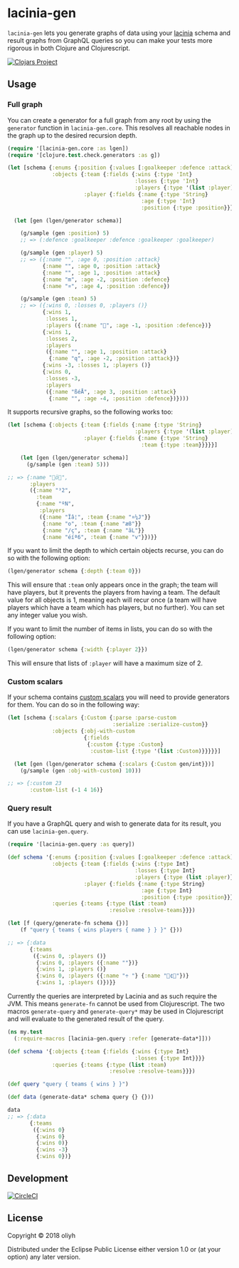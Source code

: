 # lacinia-gen

`lacinia-gen` lets you generate graphs of data using your [lacinia](https://github.com/walmartlabs/lacinia) schema
and result graphs from GraphQL queries so you can make your tests more rigorous in both Clojure and Clojurescript.

[![Clojars Project](https://img.shields.io/clojars/v/lacinia-gen.svg)](https://clojars.org/lacinia-gen)

## Usage

### Full graph

You can create a generator for a full graph from any root by using the `generator` function in
`lacinia-gen.core`. This resolves all reachable nodes in the graph up to the desired recursion depth.

```clojure
(require '[lacinia-gen.core :as lgen])
(require '[clojure.test.check.generators :as g])

(let [schema {:enums {:position {:values [:goalkeeper :defence :attack]}}
              :objects {:team {:fields {:wins {:type 'Int}
                                        :losses {:type 'Int}
                                        :players {:type '(list :player)}}}
                        :player {:fields {:name {:type 'String}
                                          :age {:type 'Int}
                                          :position {:type :position}}}}}]

  (let [gen (lgen/generator schema)]

    (g/sample (gen :position) 5)
    ;; => (:defence :goalkeeper :defence :goalkeeper :goalkeeper)

    (g/sample (gen :player) 5)
    ;; => ({:name "", :age 0, :position :attack}
           {:name "", :age 0, :position :attack}
           {:name "", :age 1, :position :attack}
           {:name "m", :age -2, :position :defence}
           {:name "¤", :age 4, :position :defence})

    (g/sample (gen :team) 5)
    ;; => ({:wins 0, :losses 0, :players ()}
           {:wins 1,
            :losses 1,
            :players ({:name "", :age -1, :position :defence})}
           {:wins 1,
            :losses 2,
            :players
            ({:name "", :age 1, :position :attack}
             {:name "q", :age -2, :position :attack})}
           {:wins -3, :losses 1, :players ()}
           {:wins 0,
            :losses -3,
            :players
            ({:name "ßéÅ", :age 3, :position :attack}
             {:name "", :age -4, :position :defence})})))
```

It supports recursive graphs, so the following works too:

```clojure
(let [schema {:objects {:team {:fields {:name {:type 'String}
                                        :players {:type '(list :player)}}}
                        :player {:fields {:name {:type 'String}
                                          :team {:type :team}}}}}]

    (let [gen (lgen/generator schema)]
      (g/sample (gen :team) 5)))

;; => {:name "ö",
       :players
       ({:name "³2",
         :team
         {:name "ºN",
          :players
          ({:name "Ïâ¦", :team {:name "¤¼J"}}
           {:name "o", :team {:name "æ8"}}
           {:name "/ç", :team {:name "ãL"}}
           {:name "éíª6", :team {:name "v"}})}}
```

If you want to limit the depth to which certain objects recurse, you can do so with the following option:

```clojure
(lgen/generator schema {:depth {:team 0}})
```

This will ensure that `:team` only appears once in the graph; the team will have players, but it prevents the players from having a team.
The default value for all objects is 1, meaning each will recur once (a team will have players which have a team which has players, but no further).
You can set any integer value you wish.

If you want to limit the number of items in lists, you can do so with the following option:

```clojure
(lgen/generator schema {:width {:player 2}})
```

This will ensure that lists of `:player` will have a maximum size of 2.

### Custom scalars

If your schema contains [custom scalars](http://lacinia.readthedocs.io/en/latest/custom-scalars.html) you will need to
provide generators for them. You can do so in the following way:

```clojure
(let [schema {:scalars {:Custom {:parse :parse-custom
                                 :serialize :serialize-custom}}
              :objects {:obj-with-custom
                        {:fields
                         {:custom {:type :Custom}
                          :custom-list {:type '(list :Custom)}}}}}]

  (let [gen (lgen/generator schema {:scalars {:Custom gen/int}})]
    (g/sample (gen :obj-with-custom) 10)))

;; => {:custom 23
       :custom-list (-1 4 16)}
```

### Query result

If you have a GraphQL query and wish to generate data for its result, you can use `lacinia-gen.query`.

```clojure
(require '[lacinia-gen.query :as query])

(def schema '{:enums {:position {:values [:goalkeeper :defence :attack]}}
              :objects {:team {:fields {:wins {:type Int}
                                        :losses {:type Int}
                                        :players {:type (list :player)}}}
                        :player {:fields {:name {:type String}
                                          :age {:type Int}
                                          :position {:type :position}}}}
              :queries {:teams {:type (list :team)
                                :resolve :resolve-teams}}})

(let [f (query/generate-fn schema {})]
    (f "query { teams { wins players { name } } }" {}))

;; => {:data
       {:teams
        ({:wins 0, :players ()}
         {:wins 0, :players ({:name ""})}
         {:wins 1, :players ()}
         {:wins 0, :players ({:name "÷ "} {:name "¢"})}
         {:wins 1, :players ()})}}
```

Currently the queries are interpreted by Lacinia and as such require the JVM. This means
`generate-fn` cannot be used from Clojurescript. The two macros `generate-query` and
`generate-query*` may be used in Clojurescript and will evaluate to the generated result
of the query.

```clojure
(ns my.test
  (:require-macros [lacinia-gen.query :refer [generate-data*]]))

(def schema '{:objects {:team {:fields {:wins {:type Int}
                                        :losses {:type Int}}}}
              :queries {:teams {:type (list :team)
                                :resolve :resolve-teams}}})

(def query "query { teams { wins } }")

(def data (generate-data* schema query {} {}))

data
;; => {:data
       {:teams
        ({:wins 0}
         {:wins 0}
         {:wins 0)}
         {:wins -3}
         {:wins 0})}
```

## Development

[![CircleCI](https://circleci.com/gh/oliyh/lacinia-gen.svg?style=svg)](https://circleci.com/gh/oliyh/lacinia-gen)

## License

Copyright © 2018 oliyh

Distributed under the Eclipse Public License either version 1.0 or (at
your option) any later version.
